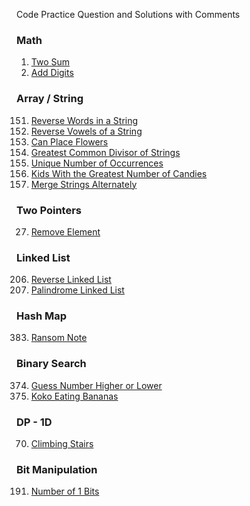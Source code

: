 
Code Practice Question and Solutions with Comments

### Math

1. [Two Sum](https://leetcode.com/problems/two-sum/description/)
258. [Add Digits](https://leetcode.com/problems/add-digits/description/)

### Array / String

151. [Reverse Words in a String](https://leetcode.com/problems/reverse-words-in-a-string/description)
345. [Reverse Vowels of a String](https://leetcode.com/problems/reverse-vowels-of-a-string/description/)
605. [Can Place Flowers](https://leetcode.com/problems/can-place-flowers/description)
1071. [Greatest Common Divisor of Strings](https://leetcode.com/problems/greatest-common-divisor-of-strings/description/)
1207.  [Unique Number of Occurrences](https://leetcode.com/problems/unique-number-of-occurrences/description/)
1431. [Kids With the Greatest Number of Candies](https://leetcode.com/problems/kids-with-the-greatest-number-of-candies/description)
1768. [Merge Strings Alternately](https://leetcode.com/problems/merge-strings-alternately/description)

### Two Pointers

27. [Remove Element](https://leetcode.com/problems/remove-element/)

### Linked List
206. [Reverse Linked List](https://leetcode.com/problems/reverse-linked-list/description)
234. [Palindrome Linked List](https://leetcode.com/problems/palindrome-linked-list/description/)

### Hash Map

383. [Ransom Note](https://leetcode.com/problems/ransom-note/description/)

### Binary Search

374. [Guess Number Higher or Lower](https://leetcode.com/problems/guess-number-higher-or-lower/description)
875. [Koko Eating Bananas](https://leetcode.com/problems/koko-eating-bananas/description/)

### DP - 1D

70. [Climbing Stairs](https://leetcode.com/problems/climbing-stairs/description/)

### Bit Manipulation

191. [Number of 1 Bits](https://leetcode.com/problems/number-of-1-bits/description/)
